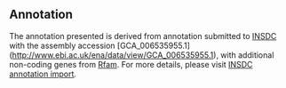 
Annotation
----------

The annotation presented is derived from annotation submitted to
[INSDC](http://www.insdc.org) with the assembly accession [GCA\_006535955.1]
(http://www.ebi.ac.uk/ena/data/view/GCA_006535955.1),
with additional non-coding genes from
[Rfam](http://rfam.xfam.org/). For more details, please visit [INSDC
annotation import](http://ensemblgenomes.org/info/data/insdc_annotation).
